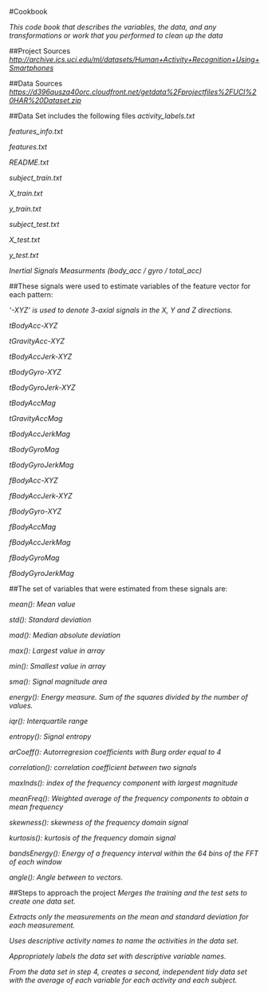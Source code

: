 #Cookbook

*This code book that describes the variables, the data, and any transformations or work that you performed to clean up the data*

##Project Sources
*http://archive.ics.uci.edu/ml/datasets/Human+Activity+Recognition+Using+Smartphones*

##Data Sources
*https://d396qusza40orc.cloudfront.net/getdata%2Fprojectfiles%2FUCI%20HAR%20Dataset.zip*

##Data Set includes the following files
*activity_labels.txt*

*features_info.txt*

*features.txt*

*README.txt*

*subject_train.txt*

*X_train.txt*

*y_train.txt*

*subject_test.txt*

*X_test.txt*

*y_test.txt*

*Inertial Signals Measurments (body_acc / gyro / total_acc)*

##These signals were used to estimate variables of the feature vector for each pattern:  

*'-XYZ' is used to denote 3-axial signals in the X, Y and Z directions.*

*tBodyAcc-XYZ*

*tGravityAcc-XYZ*

*tBodyAccJerk-XYZ*

*tBodyGyro-XYZ*

*tBodyGyroJerk-XYZ*

*tBodyAccMag*

*tGravityAccMag*

*tBodyAccJerkMag*

*tBodyGyroMag*

*tBodyGyroJerkMag*

*fBodyAcc-XYZ*

*fBodyAccJerk-XYZ*

*fBodyGyro-XYZ*

*fBodyAccMag*

*fBodyAccJerkMag*

*fBodyGyroMag*

*fBodyGyroJerkMag*

##The set of variables that were estimated from these signals are: 

*mean(): Mean value*

*std(): Standard deviation*

*mad(): Median absolute deviation*

*max(): Largest value in array*

*min(): Smallest value in array*

*sma(): Signal magnitude area*

*energy(): Energy measure. Sum of the squares divided by the number of values.*

*iqr(): Interquartile range* 

*entropy(): Signal entropy*

*arCoeff(): Autorregresion coefficients with Burg order equal to 4*

*correlation(): correlation coefficient between two signals*

*maxInds(): index of the frequency component with largest magnitude*

*meanFreq(): Weighted average of the frequency components to obtain a mean frequency*

*skewness(): skewness of the frequency domain signal*

*kurtosis(): kurtosis of the frequency domain signal*

*bandsEnergy(): Energy of a frequency interval within the 64 bins of the FFT of each window*

*angle(): Angle between to vectors.*

##Steps to approach the project
*Merges the training and the test sets to create one data set.*

*Extracts only the measurements on the mean and standard deviation for each measurement.*

*Uses descriptive activity names to name the activities in the data set.*

*Appropriately labels the data set with descriptive variable names.*

*From the data set in step 4, creates a second, independent tidy data set with the average of each variable for each activity and each subject.*


    
    
    
    
    
    
    
    
    
    
